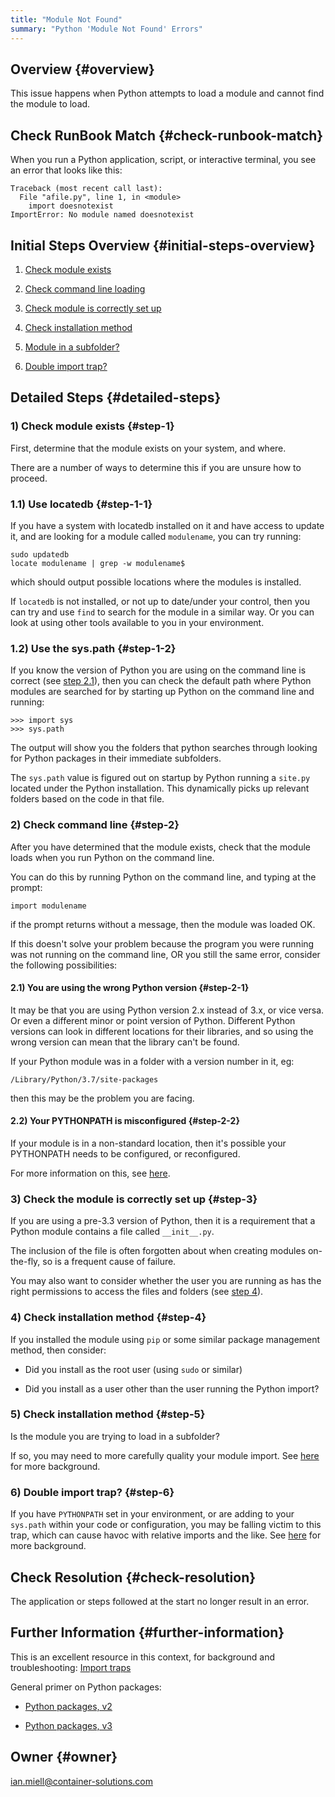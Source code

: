 ```yaml
---
title: "Module Not Found"
summary: "Python 'Module Not Found' Errors"
---
```


## Overview {#overview}

This issue happens when Python attempts to load a module and cannot find the module to load.

## Check RunBook Match {#check-runbook-match}

When you run a Python application, script, or interactive terminal, you see an error that looks like this:

```
Traceback (most recent call last):
  File "afile.py", line 1, in <module>
    import doesnotexist
ImportError: No module named doesnotexist
```

## Initial Steps Overview {#initial-steps-overview}

[//]: # (double import?, name shadowing?, stale bytecode)

1) [Check module exists](#step-1)

2) [Check command line loading](#step-2)

3) [Check module is correctly set up](#step-3)

4) [Check installation method](#step-4)

5) [Module in a subfolder?](#step-5)

6) [Double import trap?](#step-6)

## Detailed Steps {#detailed-steps}

### 1) Check module exists {#step-1}

First, determine that the module exists on your system, and where.

There are a number of ways to determine this if you are unsure how to proceed.

### 1.1) Use locatedb {#step-1-1}

If you have a system with locatedb installed on it and have access to update it, and are looking for a module called `modulename`, you can try running:

```
sudo updatedb
locate modulename | grep -w modulename$
```

which should output possible locations where the modules is installed.

If `locatedb` is not installed, or not up to date/under your control, then you can try and use `find` to search for the module in a similar way. Or you can look at using other tools available to you in your environment.

### 1.2) Use the sys.path {#step-1-2}

If you know the version of Python you are using on the command line is correct (see [step 2.1](#step-2-1)), then you can check the default path where Python modules are searched for by starting up Python on the command line and running:

```
>>> import sys
>>> sys.path
```

The output will show you the folders that python searches through looking for Python packages in their immediate subfolders.

The `sys.path` value is figured out on startup by Python running a `site.py` located under the Python installation. This dynamically picks up relevant folders based on the code in that file.

### 2) Check command line {#step-2}

After you have determined that the module exists, check that the module loads when you run Python on the command line.

You can do this by running Python on the command line, and typing at the prompt:

```
import modulename
```

if the prompt returns without a message, then the module was loaded OK.

If this doesn't solve your problem because the program you were running was not running on the command line, OR you still the same error, consider the following possibilities:

#### 2.1) You are using the wrong Python version {#step-2-1}

It may be that you are using Python version 2.x instead of 3.x, or vice versa. Or even a different minor or point version of Python. Different Python versions can look in different locations for their libraries, and so using the wrong version can mean that the library can't be found.

If your Python module was in a folder with a version number in it, eg:

```
/Library/Python/3.7/site-packages
```

then this may be the problem you are facing.

#### 2.2) Your PYTHONPATH is misconfigured {#step-2-2}

If your module is in a non-standard location, then it's possible your PYTHONPATH needs to be configured, or reconfigured.

For more information on this, see [here](https://docs.python.org/3/using/cmdline.html#envvar-PYTHONPATH).

### 3) Check the module is correctly set up {#step-3}

If you are using a pre-3.3 version of Python, then it is a requirement that a Python module contains a file called `__init__.py`.

The inclusion of the file is often forgotten about when creating modules on-the-fly, so is a frequent cause of failure.

You may also want to consider whether the user you are running as has the right permissions to access the files and folders (see [step 4](#step-4)).

### 4) Check installation method {#step-4}

If you installed the module using `pip` or some similar package management method, then consider:

- Did you install as the root user (using `sudo` or similar)

- Did you install as a user other than the user running the Python import?

### 5) Check installation method {#step-5}

Is the module you are trying to load in a subfolder?

If so, you may need to more carefully quality your module import. See [here](http://python-notes.curiousefficiency.org/en/latest/python_concepts/import_traps.html) for more background.

### 6) Double import trap? {#step-6}

If you have `PYTHONPATH` set in your environment, or are adding to your `sys.path` within your code or configuration, you may be falling victim to this trap, which can cause havoc with relative imports and the like. See [here](http://python-notes.curiousefficiency.org/en/latest/python_concepts/import_traps.html) for more background.

## Check Resolution {#check-resolution}

The application or steps followed at the start no longer result in an error.

## Further Information {#further-information}

This is an excellent resource in this context, for background and troubleshooting: [Import traps](http://python-notes.curiousefficiency.org/en/latest/python_concepts/import_traps.html)

General primer on Python packages:

- [Python packages, v2](https://docs.python.org/2/tutorial/modules.html#packages)

- [Python packages, v3](https://docs.python.org/3/tutorial/modules.html#packages)

## Owner {#owner}

ian.miell@container-solutions.com

[//]: # (REFERENCED DOCS)
[//]: # (https://askubuntu.com/questions/1017721/python-module-not-found-immediately-after-installing-it DONE)
[//]: # (https://docs.python.org/3/reference/import.html DONE)
[//]: # (http://python-notes.curiousefficiency.org/en/latest/python_concepts/import_traps.html TODO)
[//]: # (https://stackoverflow.com/questions/37233140/python-module-not-found DONE)
[//]: # ()
